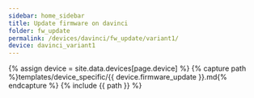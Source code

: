 ```yaml
---
sidebar: home_sidebar
title: Update firmware on davinci
folder: fw_update
permalink: /devices/davinci/fw_update/variant1/
device: davinci_variant1
---
```

{% assign device = site.data.devices[page.device] %}
{% capture path %}templates/device_specific/{{ device.firmware_update }}.md{% endcapture %}
{% include {{ path }} %}
